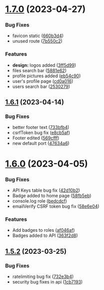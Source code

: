 # [1.7.0](https://github.com/DaneeSkripter/DaneeCloud/compare/v1.6.1...v1.7.0) (2023-04-27)


### Bug Fixes

* favicon static ([660b3d4](https://github.com/DaneeSkripter/DaneeCloud/commit/660b3d4002347b919958f556161ef7f85b02a68c))
* unused route ([7b550c2](https://github.com/DaneeSkripter/DaneeCloud/commit/7b550c2cc7a68c02d0b16d50d2086bba5b4473a3))


### Features

* **design:** logos added ([3ff5d99](https://github.com/DaneeSkripter/DaneeCloud/commit/3ff5d99211305c8cf6b126bb15e88a2a8b2ad86c))
* files search bar ([5881e62](https://github.com/DaneeSkripter/DaneeCloud/commit/5881e626e5078abadd828ceed9fddf92d43b0780))
* profile pictures added ([eb54c90](https://github.com/DaneeSkripter/DaneeCloud/commit/eb54c909da6eab37e31e8baea721d911e064e276))
* user's profile page ([cd0a016](https://github.com/DaneeSkripter/DaneeCloud/commit/cd0a01637ebcb01d5025a1771c063a80e231ed30))
* users search bar ([2530279](https://github.com/DaneeSkripter/DaneeCloud/commit/2530279d26a168012cccf2fa69d3e3af638a2a8c))



## [1.6.1](https://github.com/DaneeSkripter/DaneeCloud/compare/v1.6.0...v1.6.1) (2023-04-14)


### Bug Fixes

* better footer text ([733bfb4](https://github.com/DaneeSkripter/DaneeCloud/commit/733bfb4c4b7cbcb881efe3af426a69b507e9406c))
* csrfToken bug fix ([e8cb5af](https://github.com/DaneeSkripter/DaneeCloud/commit/e8cb5aff0d24995c34220ab92ab660f4fa17d155))
* Footer edited ([569cfff](https://github.com/DaneeSkripter/DaneeCloud/commit/569cfffe1edd918298a2206956198e3848c0ce88))
* new default port ([47634a6](https://github.com/DaneeSkripter/DaneeCloud/commit/47634a6c224de295219c87bbed7f15dc95295206))



# [1.6.0](https://github.com/DaneeSkripter/DaneeCloud/compare/v1.5.2...v1.6.0) (2023-04-05)


### Bug Fixes

* API Keys table bug fix ([42d10b2](https://github.com/DaneeSkripter/DaneeCloud/commit/42d10b2d586bb0df7e046cbcf34003669943e119))
* Badge added to home page ([58fb5eb](https://github.com/DaneeSkripter/DaneeCloud/commit/58fb5eb1b0f074a749a4d88077d7baa31b68ebd0))
* console.log role ([bedcdcf](https://github.com/DaneeSkripter/DaneeCloud/commit/bedcdcf55d5c3a73594bb6dfc122782190735d92))
* emailVerify CSRF token bug fix ([58e6e04](https://github.com/DaneeSkripter/DaneeCloud/commit/58e6e045ad6f4e0f223336ed534e1580ae3b5a08))


### Features

* Add badges to roles ([af046af](https://github.com/DaneeSkripter/DaneeCloud/commit/af046af01354a601d5fa4bc2cd45d3eaebbf0ed8))
* Badges added to API ([363f2d8](https://github.com/DaneeSkripter/DaneeCloud/commit/363f2d80507b8c73b708725570a9bcf0227df64d))



## [1.5.2](https://github.com/DaneeSkripter/DaneeCloud/compare/v1.5.1...v1.5.2) (2023-03-25)


### Bug Fixes

* ratelimiting bug fix ([732e3b4](https://github.com/DaneeSkripter/DaneeCloud/commit/732e3b40add478765cc09f2585aea825f39b2e78))
* security bug fixes in api ([1cb7193](https://github.com/DaneeSkripter/DaneeCloud/commit/1cb71931a9f24d9327b489a9d1795cd6afec6dc5))



